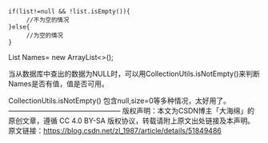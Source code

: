 ```
if(list!=null && !list.isEmpty()){
　　　//不为空的情况
}else{
　　　//为空的情况
}
```

List<String> Names= new ArrayList<>();

当从数据库中查出的数据为NULL时，可以用CollectionUtils.isNotEmpty()来判断Names是否有值，值是否可用。

CollectionUtils.isNotEmpty() 包含null,size=0等多种情况，太好用了。
————————————————
版权声明：本文为CSDN博主「大海绵」的原创文章，遵循 CC 4.0 BY-SA 版权协议，转载请附上原文出处链接及本声明。
原文链接：https://blog.csdn.net/zl_1987/article/details/51849486

